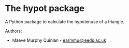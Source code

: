 # The hypot package

A Python package to calculate the hypotenuse of a triangle.


Authors:
- Maeve Murphy Quinlan - earmmu@leeds.ac.uk